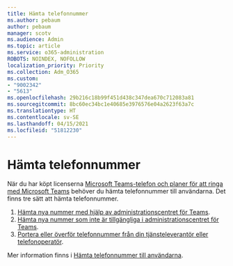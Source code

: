 ```yaml
---
title: Hämta telefonnummer
ms.author: pebaum
author: pebaum
manager: scotv
ms.audience: Admin
ms.topic: article
ms.service: o365-administration
ROBOTS: NOINDEX, NOFOLLOW
localization_priority: Priority
ms.collection: Adm_O365
ms.custom:
- "9002342"
- "5613"
ms.openlocfilehash: 29b216c18b99f451d438c347dea670c712083a81
ms.sourcegitcommit: 8bc60ec34bc1e40685e3976576e04a2623f63a7c
ms.translationtype: HT
ms.contentlocale: sv-SE
ms.lasthandoff: 04/15/2021
ms.locfileid: "51812230"
---
```

# <a name="get-phone-numbers"></a>Hämta telefonnummer

När du har köpt licenserna [Microsoft Teams-telefon och planer för att ringa med Microsoft Teams](https://docs.microsoft.com/MicrosoftTeams/setting-up-your-phone-system#step-2-buy-and-assign-phone-system-and-calling-plan-licenses) behöver du hämta telefonnummer till användarna. Det finns tre sätt att hämta telefonnummer.

1. [Hämta nya nummer med hjälp av administrationscentret för Teams](https://docs.microsoft.com/MicrosoftTeams/setting-up-your-phone-system#get-new-user-phone-numbers-using-the-teams-admin-center).
2. [Hämta nya nummer som inte är tillgängliga i administrationscentret för Teams](https://docs.microsoft.com/MicrosoftTeams/setting-up-your-phone-system#get-new-numbers-that-arent-available-in-the-teams-admin-center).
3. [Portera eller överför telefonnummer från din tjänsteleverantör eller telefonoperatör](https://docs.microsoft.com/MicrosoftTeams/setting-up-your-phone-system#port-or-transfer-phone-numbers-from-your-service-provider-or-phone-carrier).

Mer information finns i [Hämta telefonnummer till användarna](https://docs.microsoft.com/MicrosoftTeams/setting-up-your-phone-system#port-or-transfer-phone-numbers-from-your-service-provider-or-phone-carrier).
